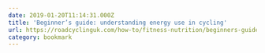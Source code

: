 ```yaml
---
date: 2019-01-20T11:14:31.000Z
title: 'Beginner’s guide: understanding energy use in cycling'
url: https://roadcyclinguk.com/how-to/fitness-nutrition/beginners-guide-understanding-energy-use-cycling.html
category: bookmark
---
```

